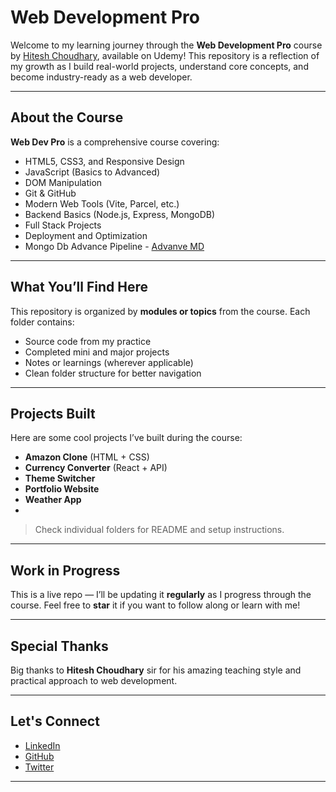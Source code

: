 # Web Development Pro

Welcome to my learning journey through the **Web Development Pro** course by [Hitesh Choudhary](https://www.linkedin.com/in/hiteshchoudhary/), available on Udemy! This repository is a reflection of my growth as I build real-world projects, understand core concepts, and become industry-ready as a web developer.

---

##  About the Course

**Web Dev Pro** is a comprehensive course covering:

- HTML5, CSS3, and Responsive Design  
- JavaScript (Basics to Advanced)  
- DOM Manipulation  
- Git & GitHub  
- Modern Web Tools (Vite, Parcel, etc.)  
- Backend Basics (Node.js, Express, MongoDB)  
- Full Stack Projects  
- Deployment and Optimization  
- Mongo Db Advance Pipeline - [Advanve MD](https://github.com/Sachinsen7/Full-Stack-Development/tree/main/MongoDb%20Advance)

---

##  What You’ll Find Here

This repository is organized by **modules or topics** from the course. Each folder contains:

-  Source code from my practice  
-  Completed mini and major projects  
-  Notes or learnings (wherever applicable)  
-  Clean folder structure for better navigation

---

##  Projects Built

Here are some cool projects I’ve built during the course:

- **Amazon Clone** (HTML + CSS)
- **Currency Converter** (React + API)
- **Theme Switcher**
- **Portfolio Website**
- **Weather App**
- 
> Check individual folders for README and setup instructions.

---

##  Work in Progress

This is a live repo — I’ll be updating it **regularly** as I progress through the course. Feel free to **star** it if you want to follow along or learn with me!

---

##  Special Thanks

Big thanks to **Hitesh Choudhary** sir for his amazing teaching style and practical approach to web development.

---

##  Let's Connect

- [LinkedIn](https://www.linkedin.com/in/sachin-sen7/)
- [GitHub](https://github.com/Sachinsen7)
- [Twitter](https://twitter.com/SachinSen07)

---


